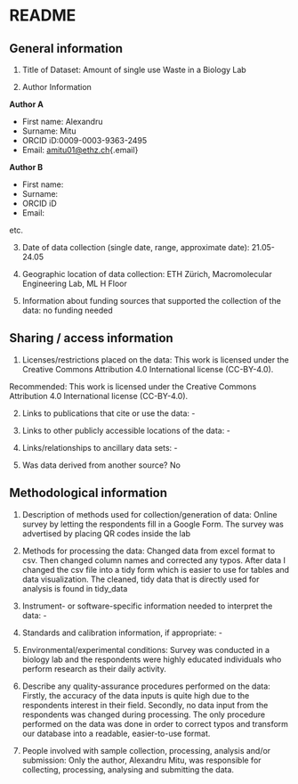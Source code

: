 # README

## General information

1.  Title of Dataset: Amount of single use Waste in a Biology Lab

2.  Author Information

**Author A**

-   First name: Alexandru
-   Surname: Mitu
-   ORCID iD:0009-0003-9363-2495
-   Email: [amitu01\@ethz.ch](mailto:amitu01@ethz.ch){.email}

**Author B**

-   First name:
-   Surname:
-   ORCID iD
-   Email:

etc.

3.  Date of data collection (single date, range, approximate date): 21.05-24.05

4.  Geographic location of data collection: ETH Zürich, Macromolecular Engineering Lab, ML H Floor

5.  Information about funding sources that supported the collection of the data: no funding needed

## Sharing / access information

1.  Licenses/restrictions placed on the data: This work is licensed under the Creative Commons Attribution 4.0 International license (CC-BY-4.0).

Recommended: This work is licensed under the Creative Commons Attribution 4.0 International license (CC-BY-4.0).

2.  Links to publications that cite or use the data: -

3.  Links to other publicly accessible locations of the data: -

4.  Links/relationships to ancillary data sets: -

5.  Was data derived from another source? No

## Methodological information

1.  Description of methods used for collection/generation of data: Online survey by letting the respondents fill in a Google Form. The survey was advertised by placing QR codes inside the lab

2.  Methods for processing the data: Changed data from excel format to csv. Then changed column names and corrected any typos. After data I changed the csv file into a tidy form which is easier to use for tables and data visualization. The cleaned, tidy data that is directly used for analysis is found in tidy_data

3.  Instrument- or software-specific information needed to interpret the data: -

4.  Standards and calibration information, if appropriate: -

5.  Environmental/experimental conditions: Survey was conducted in a biology lab and the respondents were highly educated individuals who perform research as their daily activity.

6.  Describe any quality-assurance procedures performed on the data: Firstly, the accuracy of the data inputs is quite high due to the respondents interest in their field. Secondly, no data input from the respondents was changed during processing. The only procedure performed on the data was done in order to correct typos and transform our database into a readable, easier-to-use format.

7.  People involved with sample collection, processing, analysis and/or submission: Only the author, Alexandru Mitu, was responsible for collecting, processing, analysing and submitting the data.
